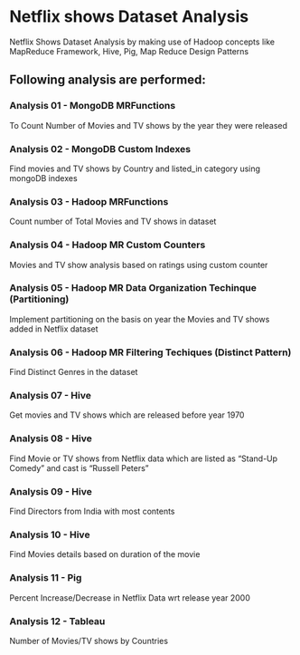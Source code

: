 # Netflix shows Dataset Analysis

Netflix Shows Dataset Analysis by making use of Hadoop concepts like MapReduce Framework, Hive, Pig, Map Reduce Design Patterns

## Following analysis are performed:

### Analysis 01 - MongoDB MRFunctions
To Count Number of Movies and TV shows by the year they were released

### Analysis 02 - MongoDB Custom Indexes
Find movies and TV shows by Country and listed_in category using mongoDB indexes

### Analysis 03 - Hadoop MRFunctions
Count number of Total Movies and TV shows in dataset

### Analysis 04 - Hadoop MR Custom Counters
Movies and TV show analysis based on ratings using custom counter

### Analysis 05 - Hadoop MR Data Organization Techinque (Partitioning)
Implement partitioning on the basis on year the Movies and TV shows added in Netflix dataset

### Analysis 06 - Hadoop MR Filtering Techiques (Distinct Pattern)
Find Distinct Genres in the dataset

### Analysis 07 - Hive
Get movies and TV shows which are released before year 1970

### Analysis 08 - Hive
Find Movie or TV shows from Netflix data which are listed as “Stand-Up Comedy” and cast is “Russell Peters”

### Analysis 09 - Hive
Find Directors from India with most contents

### Analysis 10 - Hive
Find Movies details based on duration of the movie

### Analysis 11 - Pig
Percent Increase/Decrease in Netflix Data wrt release year 2000

### Analysis 12 - Tableau
Number of Movies/TV shows by Countries
